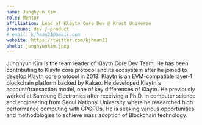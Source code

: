 ```yaml
---
name: Junghyun Kim
role: Mentor
affiliation: Lead of Klaytn Core Dev @ Krust Universe
pronouns: dev / product
# email: kjhman21@gmail.com
website: https://twitter.com/kjhman21
photo: junghyunkim.jpeg
---
```


Junghyun Kim is the team leader of Klaytn Core Dev Team. He has been contributing to Klaytn core protocol and its ecosystem after he joined to develop Klaytn core protocol in 2018. Klaytn is an EVM-compatible layer-1 blockchain platform backed by Kakao. He developed Klaytn's account/transaction model, one of key differences of Klaytn. He previously worked at Samsung Electronics after receiving a Ph.D. in computer science and engineering from Seoul National University where he researched high performance computing with GPGPUs. He is seeking various opportunities and methodologies to achieve mass adoption of Blockchain technology.
